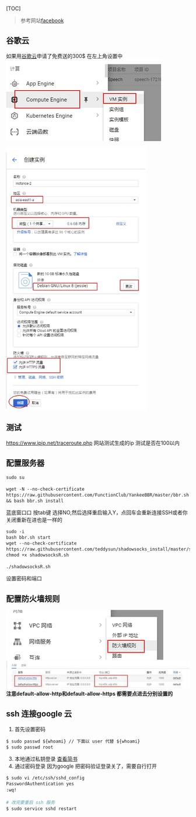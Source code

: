 [TOC]

>参考网站[facebook](https://www.facebook.com/notes/%E6%93%81%E6%8A%B1%E5%A4%A7%E9%99%B8/%E5%88%A9%E7%94%A8%E8%B0%B7%E6%AD%8C%E4%BA%91%E5%B9%B3%E5%8F%B0googlecloudplatform%E6%90%AD%E5%BB%BAvps/1447411805367407/?fref=gs&dti=425337571137669&hc_location=group)


## 谷歌云
如果用[谷歌云](https://cloud.google.com/)申请了免费送的300$
在左上角设置中
![](images/20180119_152714.jpg)

![](images/20180119_152914.jpg)

##  测试
https://www.ipip.net/traceroute.php 网站测试生成的ip 测试是否在100以内

## 配置服务器
```
sudo su

wget -N --no-check-certificate https://raw.githubusercontent.com/FunctionClub/YankeeBBR/master/bbr.sh && bash bbr.sh install
```
 蓝底窗⼝口 按tab键 选择NO,然后选择重启输入Y，点回车会重新连接SSH或者你关闭重新在进也是一样的

```
sudo -i 
bash bbr.sh start
wget --no-check-certificate https://raw.githubusercontent.com/teddysun/shadowsocks_install/master/shadowsocksR.sh&& chmod +x shadowsocksR.sh 

./shadowsocksR.sh

```
设置密码和端口

## 配置防火墙规则
![](images/26113970_1447433778698543_1362431041300832678_n.png)
![](images/25659871_1447434328698488_2389430533679312129_n.jpg)
**注意default-allow-http和default-allow-https 都需要点进去分别设置的**

## ssh 连接google 云
1. 首先设置密码
```
$ sudo passwd ${whoami} // 下面以 user 代替 ${whoami}
$ sudo passwd root
```
3. 本地通过私钥登录
[查看简书](https://www.jianshu.com/p/57e85cf3e50b)
2. 通过密码登录
因为google 把密码验证登录关了，需要自行打开
```bash
$ sudo vi /etc/ssh/sshd_config
PasswordAuthentication yes 
:wq!

# 改完要重启 ssh 服务
$ sudo service sshd restart
```